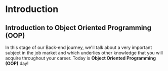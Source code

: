 # Introduction

## Introduction to Object Oriented Programming (OOP)

In this stage of our Back-end journey, we'll talk about a very important subject in the job market and which underlies other knowledge that you will acquire throughout your career. Today is **Object Oriented Programming (OOP)** day!